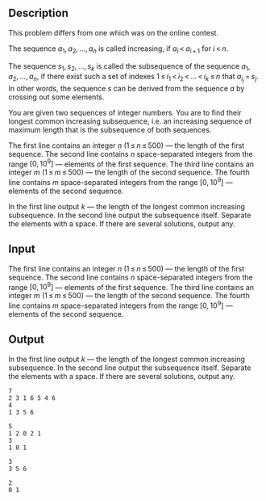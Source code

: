 ## Description

<div><p><span class="tex-font-style-it">This problem differs from one which was on the online contest.</span></p><p>The sequence <span class="tex-span"><i>a</i><sub class="lower-index">1</sub>, <i>a</i><sub class="lower-index">2</sub>, ..., <i>a</i><sub class="lower-index"><i>n</i></sub></span> is called increasing, if <span class="tex-span"><i>a</i><sub class="lower-index"><i>i</i></sub> &lt; <i>a</i><sub class="lower-index"><i>i</i> + 1</sub></span> for <span class="tex-span"><i>i</i> &lt; <i>n</i></span>.</p><p>The sequence <span class="tex-span"><i>s</i><sub class="lower-index">1</sub>, <i>s</i><sub class="lower-index">2</sub>, ..., <i>s</i><sub class="lower-index"><i>k</i></sub></span> is called the subsequence of the sequence <span class="tex-span"><i>a</i><sub class="lower-index">1</sub>, <i>a</i><sub class="lower-index">2</sub>, ..., <i>a</i><sub class="lower-index"><i>n</i></sub></span>, if there exist such a set of indexes <span class="tex-span">1 ≤ <i>i</i><sub class="lower-index">1</sub> &lt; <i>i</i><sub class="lower-index">2</sub> &lt; ... &lt; <i>i</i><sub class="lower-index"><i>k</i></sub> ≤ <i>n</i></span> that <span class="tex-span"><i>a</i><sub class="lower-index"><i>i</i><sub class="lower-index"><i>j</i></sub></sub> = <i>s</i><sub class="lower-index"><i>j</i></sub></span>. In other words, the sequence <span class="tex-span"><i>s</i></span> can be derived from the sequence <span class="tex-span"><i>a</i></span> by crossing out some elements.</p><p>You are given two sequences of integer numbers. You are to find their longest common increasing subsequence, i.e. an increasing sequence of maximum length that is the subsequence of both sequences.</p></div><div class="input-specification"><p>The first line contains an integer <span class="tex-span"><i>n</i></span> (<span class="tex-span">1 ≤ <i>n</i> ≤ 500</span>) — the length of the first sequence. The second line contains <span class="tex-span"><i>n</i></span> space-separated integers from the range <span class="tex-span">[0, 10<sup class="upper-index">9</sup>]</span> — elements of the first sequence. The third line contains an integer <span class="tex-span"><i>m</i></span> (<span class="tex-span">1 ≤ <i>m</i> ≤ 500</span>) — the length of the second sequence. The fourth line contains <span class="tex-span"><i>m</i></span> space-separated integers from the range <span class="tex-span">[0, 10<sup class="upper-index">9</sup>]</span> — elements of the second sequence.</p></div><div class="output-specification"><p>In the first line output <span class="tex-span"><i>k</i></span> — the length of the longest common increasing subsequence. In the second line output the subsequence itself. Separate the elements with a space. If there are several solutions, output any.</p></div>

## Input

<p>The first line contains an integer <span class="tex-span"><i>n</i></span> (<span class="tex-span">1 ≤ <i>n</i> ≤ 500</span>) — the length of the first sequence. The second line contains <span class="tex-span"><i>n</i></span> space-separated integers from the range <span class="tex-span">[0, 10<sup class="upper-index">9</sup>]</span> — elements of the first sequence. The third line contains an integer <span class="tex-span"><i>m</i></span> (<span class="tex-span">1 ≤ <i>m</i> ≤ 500</span>) — the length of the second sequence. The fourth line contains <span class="tex-span"><i>m</i></span> space-separated integers from the range <span class="tex-span">[0, 10<sup class="upper-index">9</sup>]</span> — elements of the second sequence.</p>

## Output

<p>In the first line output <span class="tex-span"><i>k</i></span> — the length of the longest common increasing subsequence. In the second line output the subsequence itself. Separate the elements with a space. If there are several solutions, output any.</p>





```input1
7
2 3 1 6 5 4 6
4
1 3 5 6

```




```input2
5
1 2 0 2 1
3
1 0 1

```




```output1
3
3 5 6 

```




```output2
2
0 1 

```


